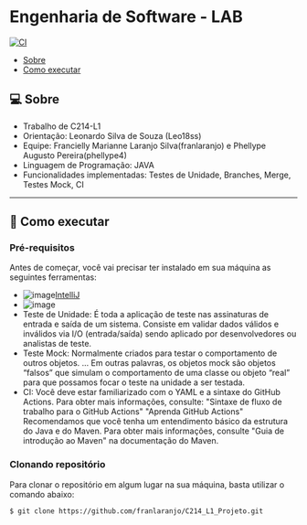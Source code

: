 # Engenharia de Software - LAB
[![CI](https://github.com/franlaranjo/C214_L1_Projeto/actions/workflows/main.yml/badge.svg)](https://github.com/franlaranjo/C214_L1_Projeto/actions/workflows/main.yml)

- [Sobre](#-sobre)
- [Como executar](#-como-executar)


## 💻 Sobre

- Trabalho de C214-L1
- Orientação: Leonardo Silva de Souza (Leo18ss)
- Equipe: Francielly Marianne Laranjo Silva(franlaranjo) e Phellype Augusto Pereira(phellype4)
- Linguagem de Programação: JAVA
- Funcionalidades implementadas: Testes de Unidade, Branches, Merge, Testes Mock, CI

---

## 🚀 Como executar

### Pré-requisitos

Antes de começar, você vai precisar ter instalado em sua máquina as seguintes ferramentas:

- ![image](https://user-images.githubusercontent.com/88806125/140592474-17aef3f4-2b7b-4793-88cd-1a4d8ee8440b.png)[IntelliJ](https://www.jetbrains.com/pt-br/idea/download/#section=windows)
- ![image](https://user-images.githubusercontent.com/88806125/140592458-f4d8fce9-fc35-4647-8eb0-a204418f6c0f.png)
- Teste de Unidade: É toda a aplicação de teste nas assinaturas de entrada e saída de um sistema. Consiste em validar dados válidos e inválidos via I/O (entrada/saída) sendo aplicado por desenvolvedores ou analistas de teste.
- Teste Mock: Normalmente criados para testar o comportamento de outros objetos. ... Em outras palavras, os objetos mock são objetos “falsos” que simulam o comportamento de uma classe ou objeto “real” para que possamos focar o teste na unidade a ser testada.
- CI: Você deve estar familiarizado com o YAML e a sintaxe do GitHub Actions. Para obter mais informações, consulte:
"Sintaxe de fluxo de trabalho para o GitHub Actions"
"Aprenda GitHub Actions"
Recomendamos que você tenha um entendimento básico da estrutura do Java e do Maven. Para obter mais informações, consulte "Guia de introdução ao Maven" na documentação do Maven.



### Clonando repositório

Para clonar o repositório em algum lugar na sua máquina, basta utilizar o comando abaixo:
```bash
$ git clone https://github.com/franlaranjo/C214_L1_Projeto.git
```
